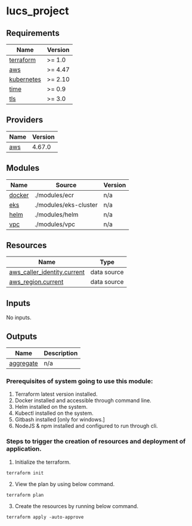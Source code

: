 # lucs_project<!-- BEGINNING OF PRE-COMMIT-TERRAFORM DOCS HOOK -->
## Requirements

| Name | Version |
|------|---------|
| <a name="requirement_terraform"></a> [terraform](#requirement\_terraform) | >= 1.0 |
| <a name="requirement_aws"></a> [aws](#requirement\_aws) | >= 4.47 |
| <a name="requirement_kubernetes"></a> [kubernetes](#requirement\_kubernetes) | >= 2.10 |
| <a name="requirement_time"></a> [time](#requirement\_time) | >= 0.9 |
| <a name="requirement_tls"></a> [tls](#requirement\_tls) | >= 3.0 |

## Providers

| Name | Version |
|------|---------|
| <a name="provider_aws"></a> [aws](#provider\_aws) | 4.67.0 |

## Modules

| Name | Source | Version |
|------|--------|---------|
| <a name="module_docker"></a> [docker](#module\_docker) | ./modules/ecr | n/a |
| <a name="module_eks"></a> [eks](#module\_eks) | ./modules/eks-cluster | n/a |
| <a name="module_helm"></a> [helm](#module\_helm) | ./modules/helm | n/a |
| <a name="module_vpc"></a> [vpc](#module\_vpc) | ./modules/vpc | n/a |

## Resources

| Name | Type |
|------|------|
| [aws_caller_identity.current](https://registry.terraform.io/providers/hashicorp/aws/latest/docs/data-sources/caller_identity) | data source |
| [aws_region.current](https://registry.terraform.io/providers/hashicorp/aws/latest/docs/data-sources/region) | data source |

## Inputs

No inputs.

## Outputs

| Name | Description |
|------|-------------|
| <a name="output_aggregate"></a> [aggregate](#output\_aggregate) | n/a |
<!-- END OF PRE-COMMIT-TERRAFORM DOCS HOOK -->


### Prerequisites of system going to use this module: 
1. Terraform latest version installed.
2. Docker installed and accessible through command line.
3. Helm installed on the system.
4. Kubectl installed on the system.
5. Gitbash installed [only for windows.]
6. NodeJS & npm installed and configured to run through cli.

### Steps to trigger the creation of resources and deployment of application.

1. Initialize the terraform. 
```
terraform init
```
2. View the plan by using below command.
```
terraform plan
```
3. Create the resources by running below command.
```
terraform apply -auto-approve
```
